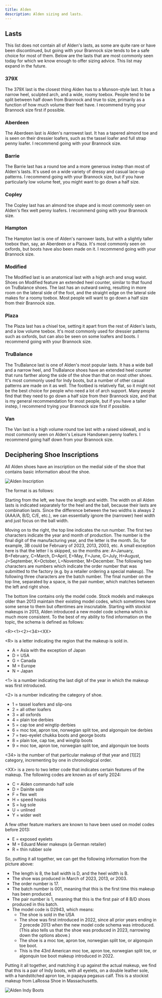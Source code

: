 ```yaml
---
title: Alden
description: Alden sizing and lasts.
---
```


## Lasts

This list does not contain all of Alden's lasts, as some are quite rare or have been discontinued, but going with your Brannock size tends to be a safe choice for most of them. Below are the lasts that are most commonly seen today for which we know enough to offer sizing advice. This list may expand in the future.

### 379X
The 379X last is the closest thing Alden has to a Munson-style last. It has a narrow heel, sculpted arch, and a wide, roomy toebox. People tend to be split between half down from Brannock and true to size, primarily as a function of how much volume their feet have. I recommend trying your Brannock size first if possible.

### Aberdeen
The Aberdeen last is Alden's narrowest last. It has a tapered almond toe and is seen on their dressier loafers, such as the tassel loafer and full strap penny loafer. I recommend going with your Brannock size.

### Barrie
The Barrie last has a round toe and a more generous instep than most of Alden's lasts. It's used on a wide variety of dressy and casual lace-up patterns. I recommend going with your Brannock size, but if you have particularly low volume feet, you might want to go down a half size.

### Copley
The Copley last has an almond toe shape and is most commonly seen on Alden's flex welt penny loafers. I recommend going with your Brannock size.

<!-- ### Grant -->

### Hampton
The Hampton last is one of Alden's narrower lasts, but with a slightly taller toebox than, say, an Aberdeen or a Plaza. It's most commonly seen on oxfords, but boots have also been made on it. I recommend going with your Brannock size.

<!-- ### Leydon -->

### Modified
The Modified last is an anatomical last with a high arch and snug waist. Shoes on Modified feature an extended heel counter, similar to that found on TruBalance shoes. The last has an outward swing, resulting in more room on the lateral side of the foot, and the straight edge on the lateral side makes for a roomy toebox.  Most people will want to go down a half size from their Brannock size.

<!-- ### Orleans -->

### Plaza
The Plaza last has a chisel toe, setting it apart from the rest of Alden's lasts, and a low volume toebox. It's most commonly used for dressier patterns such as oxfords, but can also be seen on some loafers and boots. I recommend going with your Brannock size.

<!-- ### Tremont -->

### TruBalance
The TruBalance last is one of Alden's most popular lasts. It has a wide ball and a narrow heel, and TruBalance shoes have an extended heel counter that runs farther along the side of the shoe than that on most other shoes. It's most commonly used for Indy boots, but a number of other casual patterns are made on it as well. The footbed is relatively flat, so it might not be the best choice for people who need a lot of arch support. Many people find that they need to go down a half size from their Brannock size, and that is my general recommendation for most people, but if you have a taller instep, I recommend trying your Brannock size first if possible.

### Van
The Van last is a high volume round toe last with a raised sidewall, and is most commonly seen on Alden's Leisure Handsewn penny loafers. I recommend going half down from your Brannock size.



<!-- Uncommon Lasts

CDI
Classic

Elle

Kendal

M58
M75
Mitch

Snap
Stroller
Super D
Tom

TruDepth
TruFlare
TruForm
TruLine
TruSquare
TruTred
-->


## Deciphering Shoe Inscriptions

All Alden shoes have an inscription on the medial side of the shoe that contains basic information about the shoe. 

![Alden Inscription](../../../assets/makers/alden/alden-inscription.jpg)

The format is as follows:

Starting from the left, we have the length and width. The width on all Alden lasts is indicated separately for the heel and the ball, because their lasts are combination lasts. Since the difference between the two widths is always 2 (AAA/A, B/D, C/E, etc.), we can essentially ignore the (narrower) heel width and just focus on the ball width.

Moving on to the right, the top line indicates the run number. The first two characters indicate the year and month of production. The number is the final digit of the manufacturing year, and the letter is the month. So, for example, 3B could be February of 2023, 2013, 2003, etc. A small exception here is that the letter I is skipped, so the months are: A=January, B=February, C=March, D=April, E=May, F=June, G=July, H=August, J=September, K=October, L=November, M=December. The following two characters are numbers which indicate the order number that was submitted to the factory (e.g. by a retailer ordering a special makeup). The following three characters are the batch number. The final number on the top line, separated by a space, is the pair number, which matches between the left and right shoe.

The bottom line contains only the model code. Stock models and makeups older than 2013 maintain their existing model codes, which sometimes have some sense to them but oftentimes are inscrutable. Starting with stockist makeups in 2013, Alden introduced a new model code schema which is much more consistent. To the best of my ability to find information on the topic, the schema is defined as follows:

\<R\>\<1\>\<2\>\<34\>\<XX\>

\<R\> is a letter indicating the region that the makeup is sold in. 
  - A = Asia with the exception of Japan
  - D = USA
  - G = Canada
  - M = Europe
  - N = Japan

\<1\> is a number indicating the last digit of the year in which the makeup was first introduced.

\<2\> is a number indicating the category of shoe.
  - 1 = tassel loafers and slip-ons
  - 2 = all other loafers
  - 3 = all oxfords
  - 4 = plain toe derbies
  - 5 = cap toe and wingtip derbies
  - 6 = moc toe, apron toe, norwegian split toe, and algonquin toe derbies
  - 7 = two-eyelet chukka boots and george boots
  - 8 = plain toe, cap toe, and wingtip boots
  - 9 = moc toe, apron toe, norwegian split toe, and algonquin toe boots

\<34\> is the number of that particular makeup of that year and [1][2] category, incrementing by one in chronological order.

\<XX\> is a zero to two letter code that indicates certain features of the makeup. The following codes are known as of early 2024:
  - C = Alden commando half sole
  - D = Dainite sole
  - F = flex welt
  - H = speed hooks
  - S = lug sole
  - U = unlined
  - Y = wider welt

A few other feature markers are known to have been used on model codes before 2013:
  - E = exposed eyelets
  - M = Eduard Meier makeups (a German retailer)
  - R = thin rubber sole

So, putting it all together, we can get the following information from the picture above:
 - The length is 8, the ball width is D, and the heel width is B.
 - The shoe was produced in March of 2023, 2013, or 2003.
 - The order number is 17.
 - The batch number is 001, meaning that this is the first time this makeup has been produced.
 - The pair number is 1, meaning that this is the first pair of 8 B/D shoes produced in this batch.
 - The model code is D2943, which means:
   - The shoe is sold in the USA
   - The shoe was first introduced in 2022, since all prior years ending in 2 precede 2013 when the new model code schema was introduced. (This also tells us that the shoe was produced in 2023, narrowing down the options above.)
   - The shoe is a moc toe, apron toe, norwegian split toe, or algonquin toe boot.
   - This is the 43rd American moc toe, apron toe, norwegian split toe, or algonquin toe boot makeup introduced in 2022.

Putting it all together, and matching it up against the actual makeup, we find that this is a pair of Indy boots, with all eyelets, on a double leather sole, with a handstitched apron toe, in papaya pegasus calf. This is a stockist makeup from LaRossa Shoe in Massachusetts.

![Alden Indy Boots](../../../assets/makers/alden/alden-indy-boots-d2943.jpg)